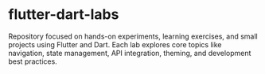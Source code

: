 # flutter-dart-labs
Repository focused on hands-on experiments, learning exercises, and small projects using Flutter and Dart. Each lab explores core topics like navigation, state management, API integration, theming, and development best practices.
